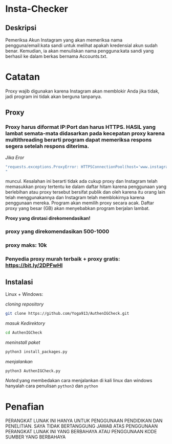 # Insta-Checker

## Deskripsi

Pemeriksa Akun Instagram yang akan memeriksa nama pengguna/email:kata sandi untuk melihat apakah kredensial akun sudah benar. Kemudian, ia akan menuliskan nama pengguna:kata sandi yang berhasil ke dalam berkas bernama Accounts.txt.

# Catatan

Proxy wajib digunakan karena Instagram akan memblokir Anda jika tidak, jadi program ini tidak akan berguna tanpanya.

## Proxy
### Proxy harus diformat IP:Port dan harus HTTPS. HASIL yang lambat semata-mata didasarkan pada kecepatan proxy karena multithreading berarti program dapat memeriksa respons segera setelah respons diterima.

*Jika Eror*
```bash
"requests.exceptions.ProxyError: HTTPSConnectionPool(host='www.instagram.com', port=443): Max retries exceeded with url: /accounts/login/ajax/ (Disebabkan oleh ProxyError('Tidak dapat terhubung ke proxy.', OSError('Koneksi Tunnel gagal: 403 Dilarang')))
"
```
 muncul. Kesalahan ini berarti tidak ada cukup proxy dan Instagram telah memasukkan proxy tertentu ke dalam daftar hitam karena penggunaan yang berlebihan atau proxy tersebut bersifat publik dan oleh karena itu orang lain telah menggunakannya dan Instagram telah memblokirnya karena penggunaan mereka. Program akan memilih proxy secara acak. Daftar proxy yang besar (GB) akan menyebabkan program berjalan lambat.

**Proxy yang dirotasi direkomendasikan!**
### proxy yang direkomendasikan 500-1000
### proxy maks: 10k

### Penyedia proxy murah terbaik + proxy gratis: https://bit.ly/2DPFwHI

## Instalasi
Linux + Windows:

*cloning repository*
``` bash
git clone https://github.com/Yoga913/AuthenIGCheck.git
```
*masuk Kedirektory*
```bash
cd AuthenIGCheck
```

*meninstall paket*
```bash
python3 install_packages.py
```
*menjalankan*
```bash
python3 AuthenIGCheck.py
```

*Noted*:yang membedakan cara menjalankan di kali linux dan windows hanyalah cara penulisan `python3` dan `python`

# Penafian
PERANGKAT LUNAK INI HANYA UNTUK PENGGUNAAN PENDIDIKAN DAN PENELITIAN. SAYA TIDAK BERTANGGUNG JAWAB ATAS PENGGUNAAN PERANGKAT LUNAK INI YANG BERBAHAYA ATAU PENGGUNAAN KODE SUMBER YANG BERBAHAYA
